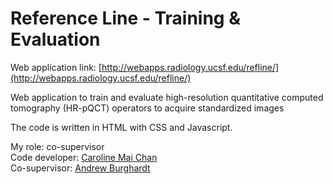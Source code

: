 # Reference Line - Training & Evaluation

Web application link: [http://webapps.radiology.ucsf.edu/refline/](http://webapps.radiology.ucsf.edu/refline/)

Web application to train and evaluate high-resolution quantitative computed tomography (HR-pQCT) operators to acquire standardized images

The code is written in HTML with CSS and Javascript.

My role: co-supervisor   
Code developer: [Caroline Mai Chan](https://www.csail.mit.edu/person/caroline-chan)   
Co-supervisor: [Andrew Burghardt](https://profiles.ucsf.edu/andrew.burghardt) 
